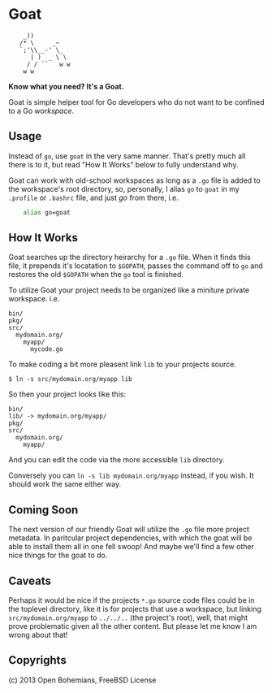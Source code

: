 # Goat


        _))
       /* \     _~
       `;'\\__-' \_
          | )  _ \ \
         / / ``   w w
        w w


**Know what you need? It's a Goat.**

Goat is simple helper tool for Go developers who do not want
to be confined to a Go *workspace*.


## Usage

Instead of `go`, use `goat` in the very same manner.
That's pretty much all there is to it, but read "How It Works"
below to fully understand why.

Goat can work with old-school workspaces as long as a `.go`
file is added to the workspace's root directory, so, personally,
I alias `go` to `goat` in my `.profile` or `.bashrc` file, 
and just *go* from there, i.e.

```bash
    alias go=goat
```

## How It Works

Goat searches up the directory heirarchy for a `.go` file.
When it finds this file, it prepends it's locatation to
`$GOPATH`, passes the command off to `go` and restores
the old `$GOPATH` when the `go` tool is finished.

To utilize Goat your project needs to be organized like
a miniture private workspace. i.e.

    bin/
    pkg/
    src/
      mydomain.org/
        myapp/
          mycode.go

To make coding a bit more pleasent link `lib` to your projects
source.

    $ ln -s src/mydomain.org/myapp lib

So then your project looks like this:

    bin/
    lib/ -> mydomain.org/myapp/
    pkg/
    src/
      mydomain.org/
        myapp/

And you can edit the code via the more accessible `lib` directory.

Conversely you can `ln -s lib mydomain.org/myapp` instead, if you
wish. It should work the same either way.


## Coming Soon

The next version of our friendly Goat will utilize the `.go` file
more project metadata. In paritcular project dependencies, with
which the goat will be able to install them all in one fell swoop!
And maybe we'll find a few other nice things for the goat to do.


## Caveats

Perhaps it would be nice if the projects `*.go` source code files
could be in the toplevel directory, like it is for projects that
use a workspace, but linking `src/mydomain.org/myapp` to `../../..`
(the project's root), well, that might prove problematic given
all the other content. But please let me know I am wrong about that!


## Copyrights

(c) 2013 Open Bohemians, FreeBSD License

